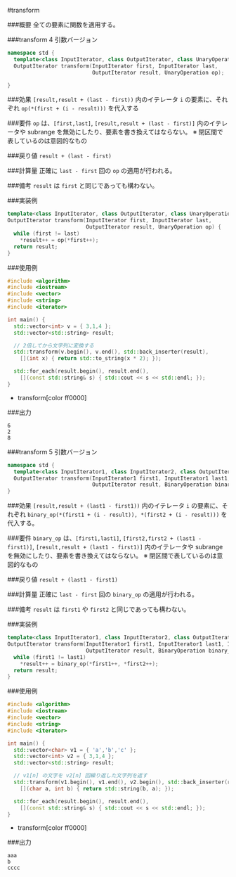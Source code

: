 #transform

###概要
全ての要素に関数を適用する。

###transform 4 引数バージョン

```cpp
namespace std {
  template<class InputIterator, class OutputIterator, class UnaryOperation>
  OutputIterator transform(InputIterator first, InputIterator last,
                           OutputIterator result, UnaryOperation op);

}
```

###効果
`[result,result + (last - first))` 内のイテレータ `i` の要素に、それぞれ `op(*(first + (i - result)))` を代入する


###要件
`op` は、`[first,last]`, `[result,result + (last - first)]` 内のイテレータや subrange を無効にしたり、要素を書き換えてはならない。
※ 閉区間で表しているのは意図的なもの


###戻り値
`result + (last - first)`


###計算量
正確に `last - first` 回の `op` の適用が行われる。


###備考
`result` は `first` と同じであっても構わない。


###実装例
```cpp
template<class InputIterator, class OutputIterator, class UnaryOperation>
OutputIterator transform(InputIterator first, InputIterator last,
                         OutputIterator result, UnaryOperation op) {
  while (first != last)
    *result++ = op(*first++);
  return result;
}
```


###使用例
```cpp
#include <algorithm>
#include <iostream>
#include <vector>
#include <string>
#include <iterator>

int main() {
  std::vector<int> v = { 3,1,4 };
  std::vector<std::string> result;

  // 2倍してから文字列に変換する
  std::transform(v.begin(), v.end(), std::back_inserter(result),
    [](int x) { return std::to_string(x * 2); });

  std::for_each(result.begin(), result.end(),
    [](const std::string& s) { std::cout << s << std::endl; });
}
```
* transform[color ff0000]


###出力
```
6
2
8
```


###transform 5 引数バージョン
```cpp
namespace std {
  template<class InputIterator1, class InputIterator2, class OutputIterator, class BinaryOperation>
  OutputIterator transform(InputIterator1 first1, InputIterator1 last1, InputIterator2 first2,
                           OutputIterator result, BinaryOperation binary_op);
}
```

###効果
`[result,result + (last1 - first1))` 内のイテレータ `i` の要素に、それぞれ `binary_op(*(first1 + (i - result)), *(first2 + (i - result)))` を代入する。


###要件
`binary_op` は、`[first1,last1]`, `[first2,first2 + (last1 - first1)]`, `[result,result + (last1 - first1)]` 内のイテレータや subrange を無効にしたり、要素を書き換えてはならない。
※ 閉区間で表しているのは意図的なもの


###戻り値
`result + (last1 - first1)`


###計算量
正確に `last - first` 回の `binary_op` の適用が行われる。


###備考
`result` は `first1` や `first2` と同じであっても構わない。


###実装例
```cpp
template<class InputIterator1, class InputIterator2, class OutputIterator, class BinaryOperation>
OutputIterator transform(InputIterator1 first1, InputIterator1 last1, InputIterator2 first2,
                         OutputIterator result, BinaryOperation binary_op) {
  while (first1 != last1)
    *result++ = binary_op(*first1++, *first2++);
  return result;
}
```


###使用例
```cpp
#include <algorithm>
#include <iostream>
#include <vector>
#include <string>
#include <iterator>

int main() {
  std::vector<char> v1 = { 'a','b','c' };
  std::vector<int> v2 = { 3,1,4 };
  std::vector<std::string> result;

  // v1[n] の文字を v2[n] 回繰り返した文字列を返す
  std::transform(v1.begin(), v1.end(), v2.begin(), std::back_inserter(result),
    [](char a, int b) { return std::string(b, a); });

  std::for_each(result.begin(), result.end(),
    [](const std::string& s) { std::cout << s << std::endl; });
}
```
* transform[color ff0000]

###出力
```
aaa
b
cccc
```


